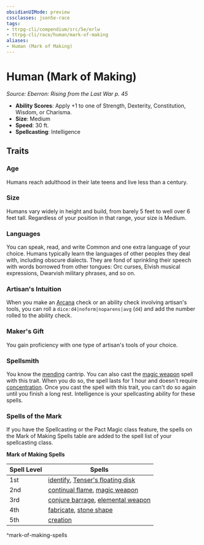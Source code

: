 ```yaml
---
obsidianUIMode: preview
cssclasses: json5e-race
tags:
- ttrpg-cli/compendium/src/5e/erlw
- ttrpg-cli/race/human/mark-of-making
aliases:
- Human (Mark of Making)
---
```

# Human (Mark of Making)
*Source: Eberron: Rising from the Last War p. 45*  


- **Ability Scores**: Apply +1 to one of Strength, Dexterity, Constitution, Wisdom, or Charisma.
- **Size**: Medium
- **Speed**: 30 ft.
- **Spellcasting**: Intelligence

## Traits

### Age

Humans reach adulthood in their late teens and live less than a century.

### Size

Humans vary widely in height and build, from barely 5 feet to well over 6 feet tall. Regardless of your position in that range, your size is Medium.

### Languages

You can speak, read, and write Common and one extra language of your choice. Humans typically learn the languages of other peoples they deal with, including obscure dialects. They are fond of sprinkling their speech with words borrowed from other tongues: Orc curses, Elvish musical expressions, Dwarvish military phrases, and so on.

### Artisan's Intuition

When you make an [Arcana](Інструменти%20ДМ/CLI/rules/skills.md#Arcana) check or an ability check involving artisan's tools, you can roll a `dice:d4|noform|noparens|avg` (`d4`) and add the number rolled to the ability check.

### Maker's Gift

You gain proficiency with one type of artisan's tools of your choice.

### Spellsmith

You know the [mending](Інструменти%20ДМ/CLI/spells/mending-xphb.md) cantrip. You can also cast the [magic weapon](Інструменти%20ДМ/CLI/spells/magic-weapon-xphb.md) spell with this trait. When you do so, the spell lasts for 1 hour and doesn't require [concentration](Інструменти%20ДМ/CLI/rules/conditions.md#Concentration). Once you cast the spell with this trait, you can't do so again until you finish a long rest. Intelligence is your spellcasting ability for these spells.

### Spells of the Mark

If you have the Spellcasting or the Pact Magic class feature, the spells on the Mark of Making Spells table are added to the spell list of your spellcasting class.

**Mark of Making Spells**

| Spell Level | Spells |
|-------------|--------|
| 1st | [identify](Інструменти%20ДМ/CLI/spells/identify-xphb.md), [Tenser's floating disk](Інструменти%20ДМ/CLI/spells/tensers-floating-disk-xphb.md) |
| 2nd | [continual flame](Інструменти%20ДМ/CLI/spells/continual-flame-xphb.md), [magic weapon](Інструменти%20ДМ/CLI/spells/magic-weapon-xphb.md) |
| 3rd | [conjure barrage](Інструменти%20ДМ/CLI/spells/conjure-barrage-xphb.md), [elemental weapon](Інструменти%20ДМ/CLI/spells/elemental-weapon-xphb.md) |
| 4th | [fabricate](Інструменти%20ДМ/CLI/spells/fabricate-xphb.md), [stone shape](Інструменти%20ДМ/CLI/spells/stone-shape-xphb.md) |
| 5th | [creation](Інструменти%20ДМ/CLI/spells/creation-xphb.md) |
^mark-of-making-spells